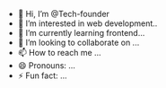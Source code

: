 - 👋 Hi, I’m @Tech-founder
- 👀 I’m interested in web development..
- 🌱 I’m currently learning frontend...
- 💞️ I’m looking to collaborate on ...
- 📫 How to reach me ...
- 😄 Pronouns: ...
- ⚡ Fun fact: ...

<!---
Tech-founder/Tech-founder is a ✨ special ✨ repository because its `README.md` (this file) appears on your GitHub profile.
You can click the Preview link to take a look at your changes.
--->
